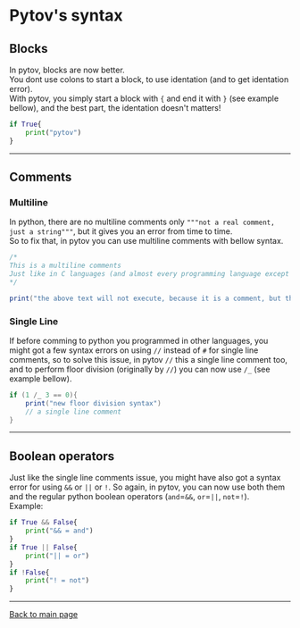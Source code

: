 # __Pytov's syntax__

## Blocks

In pytov, blocks are now better.  
You dont use colons to start a block, to use identation (and to get identation error).  
With pytov, you simply start a block with `{` and end it with `}` (see example bellow), and the best part, the identation doesn't matters!

```python
if True{
    print("pytov")
}
```
---

## Comments

### **Multiline**

In python, there are no multiline comments only `"""not a real comment, just a string"""`, but it gives you an error from time to time.  
So to fix that, in pytov you can use multiline comments with bellow syntax.
```c#
/*
This is a multiline comments
Just like in C languages (and almost every programming language except python), all you need to do, is just start it with / and *, and end it with * and /
*/

print("the above text will not execute, because it is a comment, but this code will.")
```

### **Single Line**

If before comming to python you programmed in other languages, you might got a few syntax errors on using `//` instead of `#` for single line comments, so to solve this issue, in pytov `//` this a single line comment too, and to perform floor division (originally by `//`) you can now use `/_` (see example bellow).

```c#
if (1 /_ 3 == 0){
    print("new floor division syntax")
    // a single line comment
}
```


---

## Boolean operators

Just like the single line comments issue, you might have also got a syntax error for using `&&` or `||` or `!`.
So again, in pytov, you can now use both them and the regular python boolean operators (`and`=`&&`, `or`=`||`, `not`=`!`).  
Example:

```python
if True && False{
    print("&& = and")
}
if True || False{
    print("|| = or")
}
if !False{
    print("! = not")
}
```
---
[Back to main page](index.md)